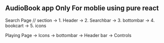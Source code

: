 ## AudioBook app Only For moblie using pure react

Search Page
// section
-> 1. Header
-> 2. Searchbar
-> 3. bottombar
-> 4. bookcart
-> 5. icons

Playing Page
-> Icons
-> bottombar
-> Header bar
-> Controls
